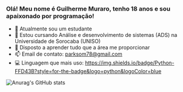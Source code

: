 ### Olá! Meu nome é Guilherme Muraro, tenho 18 anos e sou apaixonado por programação!

- 🔭 Atualmente sou um estudante
- 🌱 Estou cursando Análise e desenvolvimento de sistemas (ADS) na Universidade de Sorocaba (UNISO)
- 👯 Disposto a aprender tudo que a área me proporcionar
- 📫 Email de contato: parksom78@gmail.com
- 💻 Linguagem que mais uso:
https://img.shields.io/badge/Python-FFD43B?style=for-the-badge&logo=python&logoColor=blue

![Anurag's GitHub stats](https://github-readme-stats.vercel.app/api?username=MuraroGuilherme&show_icons=true&theme=transparent)
